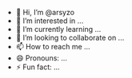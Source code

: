 - 👋 Hi, I’m @arsyzo
- 👀 I’m interested in ...
- 🌱 I’m currently learning ...
- 💞️ I’m looking to collaborate on ...
- 📫 How to reach me ...
- 😄 Pronouns: ...
- ⚡ Fun fact: ...

<!---
arsyzo/arsyzo is a ✨ special ✨ repository because its `README.md` (this file) appears on your GitHub profile.
You can click the Preview link to take a look at your changes.
--->
